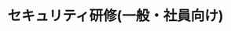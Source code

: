 ---
  title: "セキュリティ研修(一般・社員向け)"
  description: "全世代に向けた基礎的なITリテラシー講座。<br>フィッシング詐欺の見分け方、セキュアなパスワード管理、SNS利用時の注意点など、すぐに役立つ知識を提供。<br>職員研修や地域講座としても利用可能。"
  draft: false
  image : "images/portfolio/work1.jpg"
  bg_image: "images/feature-bg.jpg"
  category: [ "サイバーセキュリティ教育プログラム" ]
---